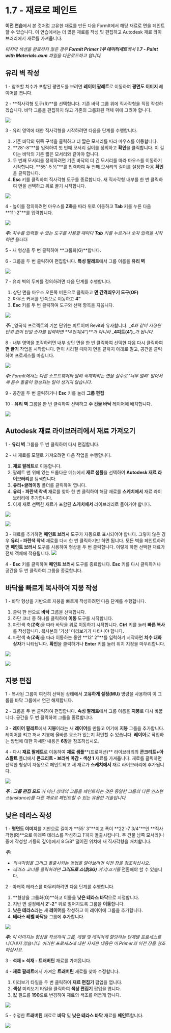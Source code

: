 # 1.7 - 재료로 페인트

**이전 연습**에서 본 것처럼 고유한 재료를 만든 다음 FormIt에서 해당 재료로 면을 페인트할 수 있습니다. 이 연습에서는 더 많은 재료를 작성 및 편집하고 Autodesk 재료 라이브러리에서 재료를 가져옵니다.

_마지막 섹션을 완료하지 않은 경우_ _**FormIt Primer 1부 데이터세트**에서_ _**1.7 - Paint with Materials.axm**_ _파일을 다운로드하고 엽니다._

## **유리 벽 작성**

1 - 참조할 치수가 포함된 평면도를 보려면 **레이어 팔레트**로 이동하여 **평면도 이미지** 레이어를 켭니다.

2 - **직사각형 도구(R)**를 선택합니다. 기존 바닥 그룹 위에 직사각형을 직접 작성하겠습니다. 바닥 그룹을 편집하지 않고 기존의 그룹화된 객체 위에 그려야 합니다.

![](<../../.gitbook/assets/0 (3).png>)

3 - 유리 영역에 대한 직사각형을 시작하려면 다음을 단계를 수행합니다.

1. 기존 바닥의 뒤쪽 구석을 클릭하고 더 짧은 모서리를 따라 마우스를 이동합니다.
2. **28'-8"**를 입력하여 첫 번째 모서리 길이를 정의하고 **확인**을 클릭합니다. 이 길이는 바닥의 기존 짧은 모서리와 같아야 합니다.
3. 두 번째 모서리를 정의하려면 기존 바닥의 더 긴 모서리를 따라 마우스를 이동하기 시작합니다. **55'-5 ½"**를 입력하여 두 번째 모서리의 길이를 설정한 다음 **확인**을 클릭합니다.
4. **Esc** 키를 클릭하여 직사각형 도구를 종료합니다. 새 직사각형 내부를 한 번 클릭하여 면을 선택하고 위로 끌기 시작합니다.

![](<../../.gitbook/assets/1 (3) (1).png>)

4 - 높이를 정의하려면 마우스를 **Z축**을 따라 위로 이동하고 **Tab** 키를 누른 다음 **11'-2"**를 입력합니다.

![](<../../.gitbook/assets/2 (4) (1).png>)

_**주:**_ _치수를 입력할 수 있는 도구를 사용할 때마다_ _**Tab**_ _키를 누르거나 숫자 입력을 시작하면 됩니다._

5 - 새 형상을 두 번 클릭하여 **그룹화(G)**합니다.

6 - 그룹을 두 번 클릭하여 편집합니다. **특성 팔레트**에서 그룹 이름을 **유리 벽**

![](<../../.gitbook/assets/3 (3).png>)

7 - 유리 벽의 두께를 정의하려면 다음 단계를 수행합니다.

1. 상단 면을 마우스 오른쪽 버튼으로 클릭하고 **면 간격띄우기 도구(OF)**
2. 마우스 커서를 안쪽으로 이동하고 **4"**
3. **Esc** 키를 두 번 클릭하여 도구와 선택 항목을 지웁니다.

![](<../../.gitbook/assets/4 (17).png>)

​_**주:**_ _영국식 프로젝트의 기본 단위는 피트이며 Revit과 유사합니다. __**4**와 같이 지정된 단위 없이 단일 숫자를 입력하면_ _**4인치(4”)**가 아니라_ _**4피트(4’)**__가 됩니다._

8 - 내부 영역을 조각하려면 내부 상단 면을 한 번 클릭하여 선택한 다음 다시 클릭하여 **면 끌기** 작업을 시작합니다. 면이 사라질 때까지 면을 끝까지 아래로 밀고, 공간을 클릭하여 프로세스를 마칩니다.

![](<../../.gitbook/assets/5 (12).png>)

_**주:**_ _FormIt에서는 다른 소프트웨어와 달리 삭제하려는 면을 실수로 '너무 멀리' 밀어서 새 음수 돌출이 형성되는 일이 생기지 않습니다._

9 - 공간을 두 번 클릭하거나 **Esc** 키를 눌러 **그룹 편집**

10 - **유리 벽** 그룹을 한 번 클릭하여 선택하고 **주 건물 바닥** 레이어에 배치합니다.

![](<../../.gitbook/assets/6 (13) (1).png>)

## **Autodesk 재료 라이브러리에서 재료 가져오기**

1 - **유리 벽** 그룹을 두 번 클릭하여 다시 편집합니다.

2 - 새 재료를 모델로 가져오려면 다음 작업을 수행합니다.

1. **재료 팔레트**로 이동합니다.
2. 팔레트 맨 위에 있는 드롭다운 메뉴에서 **재료 샘플**을 선택하여 **Autodesk 재료 라이브러리**를 탐색합니다.​
3. **유리+글레이징** 폴더를 클릭하여 엽니다.
4. **유리 - 파란색 착색** 재료를 찾아 한 번 클릭하여 해당 재료를 **스케치에서** 재료 라이브러리에 추가합니다.
5. 이제 새로 선택한 재료가 포함된 **스케치에서** 라이브러리로 돌아가야 합니다.

![](<../../.gitbook/assets/7 (8) (1).png>)

![](<../../.gitbook/assets/8 (8).png>)

3 - 재료를 추가하면 **페인트 브러시** 도구가 자동으로 표시되어야 합니다. 그렇지 않은 경우 **유리 - 파란색 착색** 재료를 다시 한 번 클릭하기만 하면 됩니다. 모든 벽을 페인트하려면 **페인트 브러시** 도구를 사용하여 형상을 두 번 클릭합니다. 이렇게 하면 선택한 재료가 전체 객체에 적용됩니다. ![](<../../.gitbook/assets/9 (1).png>)​

4 - **Esc** 키를 클릭하여 **페인트 브러시** 도구를 종료합니다. **Esc** 키를 다시 클릭하거나 공간을 두 번 클릭하여 그룹을 종료합니다.

## **바닥을 빠르게 복사하여 지붕 작성**

1 - 바닥 형상을 기반으로 지붕을 빠르게 작성하려면 다음 단계를 수행합니다.

1. 클릭 한 번으로 **바닥** 그룹을 선택합니다.
2. 하단 코너 중 하나를 클릭하여 **이동** 도구를 시작합니다.
3. 파란색 축(**Z축**)을 따라 바닥을 위로 이동하기 시작합니다. **Ctrl** 키를 눌러 **빠른 복사**를 작성합니다. 복사본의 '가상' 미리보기가 나타나야 합니다. ​
4. 파란색 축(**Z축**)을 따라 이동하는 동안 **12' 2"**를 입력하기 시작하면 **치수 대화상자**가 나타납니다. **확인**을 클릭하거나 **Enter** 키를 눌러 위치 지정을 마무리합니다.

![](<../../.gitbook/assets/10 (1).png>)

![](<../../.gitbook/assets/11 (1).png>)

## **지붕 편집**

1 - 복사된 그룹이 여전히 선택된 상태에서 **고유하게 설정(MU)** 명령을 사용하여 이 그룹을 바닥 그룹에서 연관 해제합니다.

2 - 그룹을 두 번 클릭하여 편집합니다. **속성 팔레트**에서 그룹 이름을 **지붕**로 다시 바꿉니다. 공간을 두 번 클릭하여 그룹을 종료합니다.

3 - **레이어 팔레트**에서 **지붕**이라는 새 **레이어**를 만들고 여기에 **지붕** 그룹을 추가합니다. 레이어를 켜고 꺼서 지붕에 올바른 요소가 있는지 확인할 수 있습니다. **레이어**로 작업하는 방법에 대한 자세한 내용은 **6장**을 참조하십시오.

4 - 다시 **재료 팔레트**로 이동하여 **재료 샘플****(프로덕션)** 라이브러리의 **콘크리트+아스팔트** 폴더에서 **콘크리트 - 브러쉬 마감 - 색상 1** 재료를 가져옵니다. 재료를 클릭하면 선택한 형상이 자동으로 페인트되고 새 재료가 **스케치에서** 재료 라이브러리에 추가됩니다.

![](../../.gitbook/assets/12.jpeg)

_**주**_ _:_ _**그룹 편집 모드**_ _가 아닌 상태의 그룹을 페인트하는 것은 동일한 그룹의 다른 인스턴스(instance)를 다른 재료로 페인트할 수 있는 유용한 기술입니다._

## **낮은 테라스 작성**

1 - **평면도 이미지**를 기반으로 길이가 **55' 3"**이고 폭이 **22'-7 3/4"**인 **직사각형(R)**으로 아래쪽 테라스를 작성하고 1’까지 돌출시킵니다. 주 건물 남쪽 모서리(나중에 작성할 기둥의 깊이)에서 8 5/8" 떨어진 위치에 새 직사각형을 배치합니다.

_**주:**_

* _직사각형을 그리고 돌출시키는 방법을 알아보려면 이전 장을 참조하십시오._
* _테라스 코너를 클릭하려면_ _**그리드로 스냅(SG)**_ _켜기/끄기를_ 전환해야 할 수 있습니다.

2 - 아래쪽 테라스를 마무리하려면 다음 단계를 수행합니다.

1. **형상을 그룹화(G)**하고 이름을 **낮은 테라스 바닥**으로 지정합니다.
2. 지반 면 설정에서 **2'-2"** 위로 떨어지도록 그룹을 **이동**합니다.
3. **낮은 테라스**라는 새 **레이어**를 작성하고 이 레이어에 그룹을 추가합니다.
4. **테라스 레벨 바닥**을 그룹에 추가합니다.

![](<../../.gitbook/assets/13 (1).png>)

_**주:**_ _이 이미지는 형상을 작성하여 그룹, 레벨 및 레이어에 할당하는 단계별 프로세스를 나타내지 않습니다. 이러한 프로세스에 대한 자세한 내용은 이 Primer의 이전 장을 참조하십시오._

3 - **석재 > 석재 - 트래버틴** 재료를 가져옵니다.

4 - **재료 팔레트**에서 가져온 **트래버틴** 재료를 찾아 수정합니다.

1. 미리보기 타일을 두 번 클릭하여 **재료 편집기** 팝업을 엽니다.
2. **색상** 미리보기 타일을 클릭하여 **색상 편집기** 팝업을 엽니다.
3. **값** 필드를 **190**으로 변경하여 재료의 색조를 어둡게 합니다.

![](<../../.gitbook/assets/14 (2).png>)

5 - 수정한 **트래버틴** 재료로 **바닥** 및 **낮은 테라스 바닥** 재료를 **페인트**합니다.

![](../../.gitbook/assets/15.jpeg)
